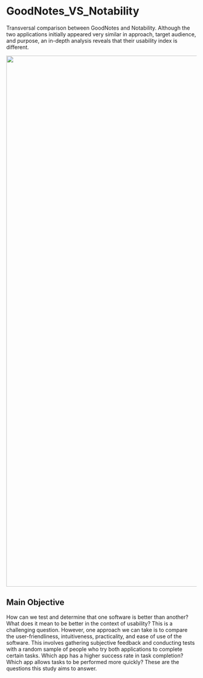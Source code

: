 # GoodNotes_VS_Notability
Transversal comparison between GoodNotes and Notability. Although the two applications initially appeared very similar in approach, target audience, and purpose, an in-depth analysis reveals that their usability index is different.
<p align="center">
        <img width="1406" alt="Screenshot 2024-07-23 at 18 10 52" src="https://github.com/user-attachments/assets/c7ac17c6-f41a-4d89-8875-c0faa83f7b57">
</p>

## Main Objective
How can we test and determine that one software is better than another? What does it mean to be better in the context of usability? This is a challenging question. However, one approach we can take is to compare the user-friendliness, intuitiveness, practicality, and ease of use of the software. This involves gathering subjective feedback and conducting tests with a random sample of people who try both applications to complete certain tasks. Which app has a higher success rate in task completion? Which app allows tasks to be performed more quickly? These are the questions this study aims to answer.
